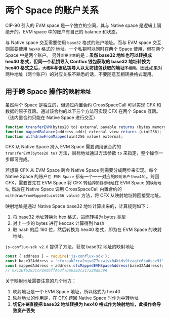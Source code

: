 # 两个 Space 的账户关系

CIP-90 引入的 EVM space 是一个独立的空间，其与 Native space 是逻辑上隔绝开的。EVM space 中的账户有自己的 balance 和状态。

与 Native space 交互需要使用 `base32` 格式的账户地址。而与 EVM space 交互则需要使用 `hex40` 格式的 地址。一个私钥可以同时在两个 Space 使用，但在两个 Space 中是两个账户。
另外`需要注意`的是：**虽然 base32 地址也可以转换成 hex40 格式，但同一个私钥导入 Conflux 钱包获取的 base32 地址转换为 hex40 格式之后，`大概率`与该私钥导入以太坊钱包获取的地址`不相同`**。因此如果对两种地址（两个账户）的对应关系不熟悉的话，不要随意互相转换格式混用。

## 用于跨 Space 操作的`映射地址`

虽然两个 Space 是独立的，但通过内置合约 CrossSpaceCall 可以实现 CFX 和 数据的原子互跨。通过该合约的以下三个方法可实现 CFX 在两个 Space 互跨。（该内置合约只能在 Native Space 进行交互）

```js
function transferEVM(bytes20 to) external payable returns (bytes memory output);
function mappedBalance(address addr) external view returns (uint256);
function withdrawFromMapped(uint256 value) external;
```

CFX 从 Native Space 跨入 EVM Space 需要调用该合约的 `transferEVM(bytes20 to)` 方法，目标地址通过方法参数 `to` 来指定，整个操作一步即可完成。

若想将 CFX 从 EVM Space 跨会 Native Space 则需要分成两步来实现。每个 Native Space 的账户`在 EVM Space` 都有一个一一对应的`映射账户(hex40)`。跨回 CFX，需要首先在 EVM Space 将 CFX 转给`跨回目标地址`在 EVM Space 的`映射地址`, 然后在 Native Space 调用 CrossSpaceCall 内置合约的 `withdrawFromMapped(uint256 value)` 方法，将 CFX 从映射地址跨回接受地址。

映射地址是通过 Native Space base32 地址计算出来的，计算规则如下：

1. 将 base32 地址转换为 hex 格式，进而转换为 bytes 类型
2. 对上一步的 bytes 进行 keccak 计算得到 hash
3. 取 hash 的后 160 位，然后转换为 hex40 格式，即为在 EVM Space 的映射地址。

`js-conflux-sdk v2.0` 提供了方法，获取 base32 地址的映射地址

```js
const { address } = require('js-conflux-sdk');
const base32Address = 'cfx:aak2rra2njvd77ezwjvx04kkds9fzagfe6ku8scz91';
const mappedAddress = address.cfxMappedEVMSpaceAddress(base32Address);
// 0x12Bf6283CcF8Ad6ffA63f7Da63EDc217228d839A
```

关于映射地址需要注意的几个地方：

1. 映射地址是一个 EVM Space 地址，所以格式为 hex40
2. 映射地址的作用是，在 CFX 跨回 Native Space 时作为中转地址
3. **切记`不要`直接把 base32 地址转换为 hex40 格式作为映射地址，此操作会导致资产丢失**
